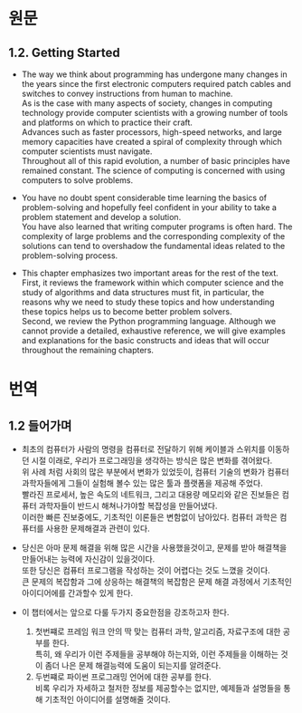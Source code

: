 # 원문
## 1.2. Getting Started
* The way we think about programming has undergone many changes in the years since the first electronic computers required patch cables and switches to convey instructions from human to machine.  
As is the case with many aspects of society, changes in computing technology provide computer scientists with a growing number of tools and platforms on which to practice their craft.  
Advances such as faster processors, high-speed networks, and large memory capacities have created a spiral of complexity through which computer scientists must navigate.  
Throughout all of this rapid evolution, a number of basic principles have remained constant. The science of computing is concerned with using computers to solve problems.  

* You have no doubt spent considerable time learning the basics of problem-solving and hopefully feel confident in your ability to take a problem statement and develop a solution.  
You have also learned that writing computer programs is often hard. The complexity of large problems and the corresponding complexity of the solutions can tend to overshadow the fundamental ideas related to the problem-solving process.  

* This chapter emphasizes two important areas for the rest of the text.   
First, it reviews the framework within which computer science and the study of algorithms and data structures must fit, in particular, the reasons why we need to study these topics and how understanding these topics helps us to become better problem solvers.  
Second, we review the Python programming language. Although we cannot provide a detailed, exhaustive reference, we will give examples and explanations for the basic constructs and ideas that will occur throughout the remaining chapters.

# 번역
## 1.2 들어가며
* 최초의 컴퓨터가 사람의 명령을 컴퓨터로 전달하기 위해 케이블과 스위치를 이동하던 시절 이래로, 우리가 프로그래밍을 생각하는 방식은 많은 변화를 겪어왔다.  
위 사례 처럼 사회의 많은 부분에서 변화가 있었듯이, 컴퓨터 기술의 변화가 컴퓨터 과학자들에게 그들이 실험해 볼수 있는 많은 툴과 플랫폼을 제공해 주었다.  
빨라진 프로세서, 높은 속도의 네트워크, 그리고 대용량 메모리와 같은 진보들은 컴퓨터 과학자들이 반드시 해쳐나갸야할 복잡성을 만들어냈다.  
이러한 빠른 진보중에도, 기초적인 이론들은 변함없이 남아있다. 컴퓨터 과학은 컴퓨터를 사용한 문제해결과 관련이 있다.

* 당신은 아마 문제 해결을 위해 많은 시간을 사용했을것이고, 문제를 받아 해결책을 만들어내는 능력에 자신감이 있을것이다.  
또한 당신은 컴퓨터 프로그램을 작성하는 것이 어렵다는 것도 느꼈을 것이다.  
큰 문제의 복잡함과 그에 상응하는 해결책의 복잡함은 문제 해결 과정에서 기초적인 아이디어에를 간과할수 있게 한다.  

* 이 챕터에서는 앞으로 다룰 두가지 중요한점을 강조하고자 한다.  
  1. 첫번쨰로 프레임 워크 안의 딱 맞는 컴퓨터 과학, 알고리즘, 자료구조에 대한 공부를 한다.  
  특히, 왜 우리가 이런 주제들을 공부해야 하는지와, 이런 주제들을 이해하는 것이 좀더 나은 문제 해결능력에 도움이 되는지를 알려준다.  
  2. 두번쨰로 파이썬 프로그래밍 언어에 대한 공부를 한다.  
  비록 우리가 자세하고 철저한 정보를 제공할수는 없지만, 예제들과 설명들을 통해 기초적인 아이디어를 설명해줄 것이다.
